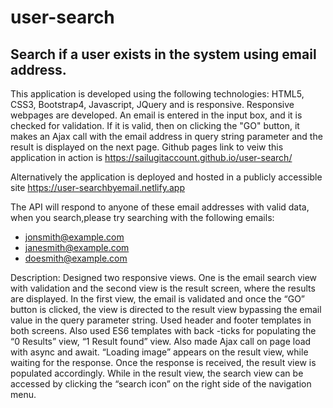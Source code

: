 # user-search
## Search if a user exists in the system using email address.
 This application is developed using the following technologies: HTML5, CSS3, Bootstrap4, Javascript, JQuery and is responsive.
 Responsive webpages are developed. An email is entered in the input box, and it is checked for validation. If it is valid, then on clicking the "GO" button, it makes an Ajax call with the email address in query string parameter and the result is displayed on the next page. 
Github pages link to veiw this application in action is https://sailugitaccount.github.io/user-search/

Alternatively the application is deployed and hosted in a publicly accessible site https://user-searchbyemail.netlify.app

The API will respond to anyone of these email addresses with valid data, when you search,please try searching with the following emails:
 * jonsmith@example.com
 * janesmith@example.com
 * doesmith@example.com

Description:
Designed two responsive views. One is the email search view with validation and the second view is the result screen, where the results are displayed. 
In the first view, the email is validated and once the “GO” button is clicked, the view is directed to the result view bypassing the email value in the query parameter string.
Used header and footer templates in both screens. Also used ES6 templates with back -ticks for populating the “0 Results” view, “1 Result found” view.
Also made Ajax call on page load with async and await. “Loading image” appears on the result view, while waiting for the response. Once the response is received, the result view is populated accordingly. While in the result view, the search view can be accessed by clicking the “search icon” on the right side of the navigation menu.
